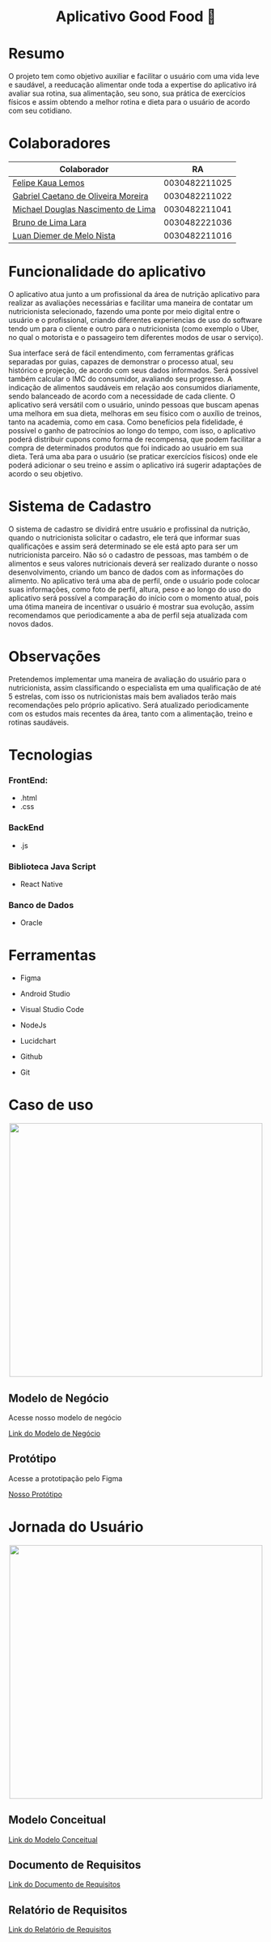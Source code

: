 <h1 align="center"> Aplicativo Good Food 🍉 </h1>

# Resumo

O projeto tem como objetivo auxiliar e facilitar o usuário com uma vida leve e saudável, a reeducação alimentar onde toda a expertise do aplicativo irá avaliar sua rotina, sua alimentação, seu sono, sua prática de exercícios físicos e assim obtendo a melhor rotina e dieta para o usuário de acordo com seu cotidiano.

# Colaboradores 
| Colaborador  | RA |
| ------------- | ------------- |
|   [Felipe Kaua Lemos](https://github.com/Lemos56)  | 0030482211025  |
|   [Gabriel Caetano de Oliveira Moreira](https://github.com/c4etan0w)  | 0030482211022  |
|   [Michael Douglas Nascimento de Lima](https://github.com/MichaelDouglasLima)  | 0030482211041  |
|   [Bruno de Lima Lara](https://github.com/Brunodelimalara) |  0030482221036  |
|   [Luan Diemer de Melo Nista](https://github.com/luandiemer) |  0030482211016  |




# Funcionalidade do aplicativo

O aplicativo atua junto a um profissional da área de nutrição aplicativo para realizar as avaliações necessárias e facilitar uma maneira de contatar um nutricionista selecionado, fazendo uma ponte por meio digital entre o usuário e o profissional, criando diferentes experiencias de uso do software tendo um para o cliente e outro para o nutricionista (como exemplo o Uber, no qual o motorista e o passageiro tem diferentes modos de usar o serviço).

Sua interface será de fácil entendimento, com ferramentas gráficas separadas por guias, capazes de demonstrar o processo atual, seu histórico e projeção, de acordo com seus dados informados. Será possível também calcular o IMC do consumidor, avaliando seu progresso. A indicação de alimentos saudáveis em relação aos consumidos diariamente, sendo balanceado de acordo com a necessidade de cada cliente. O aplicativo será versátil com o usuário, unindo pessoas que buscam apenas uma melhora em sua dieta, melhoras em seu físico com o auxílio de treinos, tanto na academia, como em casa. Como benefícios pela fidelidade, é possível o ganho de patrocínios ao longo do tempo, com isso, o aplicativo poderá distribuir cupons como forma de recompensa,  que podem facilitar a compra de determinados produtos que foi indicado ao usuário em sua dieta. Terá uma aba para o usuário (se praticar exercícios físicos) onde ele poderá adicionar o seu treino e assim o aplicativo irá sugerir adaptações de acordo o seu objetivo.

# Sistema de Cadastro

O sistema de cadastro se dividirá entre usuário e profissinal da nutrição, quando o nutricionista solicitar o cadastro, ele terá que informar suas qualificações e assim será determinado se ele está apto para ser um nutricionista parceiro. Não só o cadastro de pessoas, mas também o de alimentos e seus valores nutricionais deverá ser realizado durante o nosso desenvolvimento, criando um banco de dados com as informações do alimento. No aplicativo terá uma aba de perfil, onde o usuário pode colocar suas informações, como foto de perfil, altura, peso e ao longo do uso do aplicativo será possível a comparação do início com o momento atual, pois uma ótima maneira de incentivar o usuário é mostrar sua evolução, assim recomendamos que periodicamente a aba de perfil seja atualizada com novos dados.

# Observações 
Pretendemos implementar uma maneira de avaliação do usuário para o nutricionista, assim classificando o especialista em uma qualificação de até 5 estrelas, com isso os nutricionistas mais bem avaliados terão mais recomendações pelo próprio aplicativo. Será atualizado periodicamente com os estudos mais recentes da área, tanto com a alimentação, treino e rotinas saudáveis.

# Tecnologias

### FrontEnd:
-   .html
-   .css

### BackEnd
-   .js
  
### Biblioteca Java Script
-   React Native

### Banco de Dados
-   Oracle

# Ferramentas

- Figma

- Android Studio

- Visual Studio Code

- NodeJs

- Lucidchart

- Github

- Git

# Caso de uso

<div align="center">
<img src="https://user-images.githubusercontent.com/110908112/248527218-deb50a4b-bbbf-4feb-bff1-b10305f13933.png" width="500px" />
</div>

## Modelo de Negócio

Acesse nosso modelo de negócio

[Link do Modelo de Negócio](https://docs.google.com/document/d/1iAm2GtwFNDZpfDnCdNUDYML1IDQ1og24aDjjKIqgm9c/edit)

## Protótipo
Acesse a prototipação pelo Figma

[Nosso Protótipo](https://www.figma.com/file/FdZ1WjyumaRK8zyQ6hJoET/Projeto-Feed?node-id=0%3A1&t=T3gAFYx4Vj08SCIf-1)

# Jornada do Usuário

<div align="center">
<img src="https://user-images.githubusercontent.com/110908112/236973859-7d555c29-c426-40a7-a1dd-f3e288efc166.jpg" width="500px" />
</div>

## Modelo Conceitual
[Link do Modelo Conceitual](https://lucid.app/lucidchart/a602fc34-fd79-4e62-81f7-05182337668b/edit?viewport_loc=166%2C122%2C1951%2C1073%2CHWEp-vi-RSFO&invitationId=inv_4752e364-d782-4f01-9d7e-1c703b80883c)

## Documento de Requisitos

[Link do Documento de Requisitos](https://docs.google.com/document/d/1T-lvUbERKdjSwX2S3uWctfHe6ApS56Axw0T7RWyg97E/edit)

## Relatório de Requisitos

[Link do Relatório de Requisitos](https://fatecspgov-my.sharepoint.com/:w:/g/personal/jaqueline_silva103_fatec_sp_gov_br/EW6agN417r9NtqwSsk-GUdMBHB9-BJFsJlXFnLPRllinMw)
